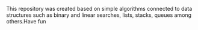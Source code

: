 This repository was created based on simple algorithms connected to data structures such as binary and linear searches, lists, stacks, queues among others.Have fun
